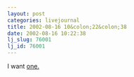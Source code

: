 ```yaml
---
layout: post
categories: livejournal
title: 2002-08-16 10&colon;22&colon;38
date: 2002-08-16 10:22:38
lj_slug: 76001
lj_id: 76001
---
```

I want [one.](http://www.wired.com/wired/archive/10.09/vision.html)
